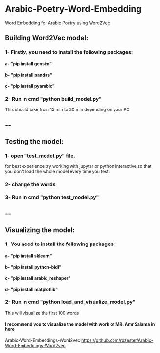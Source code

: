 # Arabic-Poetry-Word-Embedding
Word Embedding for Arabic Poetry using Word2Vec

## Building Word2Vec model:
### 1- Firstly, you need to install the following packages:
#### a- "pip install gensim"
#### b- "pip install pandas"
#### c- "pip install pyarabic"

### 2- Run in cmd "python build_model.py"
This should take from 15 min to 30 min depending on your PC

## --

## Testing the model:
### 1- open "test_model.py" file.
for best experience try working with jupyter or python interactive so that you don't load the whole model every time you test.

### 2- change the words

### 3- Run in cmd "python test_model.py"

## --

## Visualizing the model:
### 1- You need to install the following packages:
#### a- "pip install sklearn"
#### b- "pip install python-bidi"
#### c- "pip install arabic_reshaper"
#### d- "pip install matplotlib"

### 2- Run in cmd "python load_and_visualize_model.py" 
This will visualize the first 100 words

#### I recommend you to visualize the model with work of MR. Amr Salama in here
Arabic-Word-Embeddings-Word2vec
https://github.com/rozester/Arabic-Word-Embeddings-Word2vec

